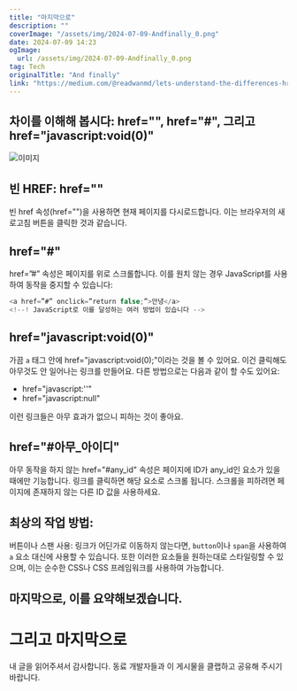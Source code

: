 ```yaml
---
title: "마지막으로"
description: ""
coverImage: "/assets/img/2024-07-09-Andfinally_0.png"
date: 2024-07-09 14:23
ogImage:
  url: /assets/img/2024-07-09-Andfinally_0.png
tag: Tech
originalTitle: "And finally"
link: "https://medium.com/@readwanmd/lets-understand-the-differences-href-href-and-href-javascript-void-0-57c7fbfa77b1"
---
```


## 차이를 이해해 봅시다: href="", href="#", 그리고 href="javascript:void(0)"

![이미지](/assets/img/2024-07-09-Andfinally_0.png)

## 빈 HREF: href=""

빈 href 속성(href="")을 사용하면 현재 페이지를 다시로드합니다. 이는 브라우저의 새로고침 버튼을 클릭한 것과 같습니다.

<div class="content-ad"></div>

## href="#"

href=”#” 속성은 페이지를 위로 스크롤합니다. 이를 원치 않는 경우 JavaScript를 사용하여 동작을 중지할 수 있습니다:

```js
<a href=”#” onclick=”return false;”>안녕</a>
<!--! JavaScript로 이를 달성하는 여러 방법이 있습니다 -->
```

## href="javascript:void(0)"

<div class="content-ad"></div>

가끔 `a` 태그 안에 href="javascript:void(0);"이라는 것을 볼 수 있어요. 이건 클릭해도 아무것도 안 일어나는 링크를 만들어요. 다른 방법으로는 다음과 같이 할 수도 있어요:

- href="javascript:''"
- href="javascript:null"

이런 링크들은 아무 효과가 없으니 피하는 것이 좋아요.

## href="#아무\_아이디"

<div class="content-ad"></div>

아무 동작을 하지 않는 href="#any_id" 속성은 페이지에 ID가 any_id인 요소가 있을 때에만 기능합니다. 링크를 클릭하면 해당 요소로 스크롤 됩니다.
스크롤을 피하려면 페이지에 존재하지 않는 다른 ID 값을 사용하세요.

## 최상의 작업 방법:

버튼이나 스팬 사용: 링크가 어딘가로 이동하지 않는다면, `button`이나 `span`을 사용하여 `a` 요소 대신에 사용할 수 있습니다. 또한 이러한 요소들을 원하는대로 스타일링할 수 있으며, 이는 순수한 CSS나 CSS 프레임워크를 사용하여 가능합니다.

## 마지막으로, 이를 요약해보겠습니다.

<div class="content-ad"></div>

# 그리고 마지막으로

내 글을 읽어주셔서 감사합니다. 동료 개발자들과 이 게시물을 클랩하고 공유해 주시기 바랍니다.
